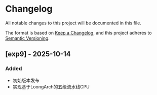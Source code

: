 # Changelog

All notable changes to this project will be documented in this file.

The format is based on [Keep a Changelog](https://keepachangelog.com/en/1.0.0/),
and this project adheres to [Semantic Versioning](https://semver.org/spec/v2.0.0.html).


## [exp9] - 2025-10-14
### Added
- 初始版本发布
- 实现基于LoongArch的五级流水线CPU